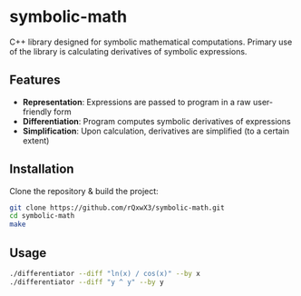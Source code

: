 # symbolic-math

C++ library designed for symbolic mathematical computations. Primary use of the library is calculating derivatives of symbolic expressions.

## Features

- **Representation**: Expressions are passed to program in a raw user-friendly form
- **Differentiation**: Program computes symbolic derivatives of expressions
- **Simplification**: Upon calculation, derivatives are simplified (to a certain extent)


## Installation

Clone the repository & build the project:

```bash
git clone https://github.com/rQxwX3/symbolic-math.git
cd symbolic-math 
make
```

## Usage

```bash
./differentiator --diff "ln(x) / cos(x)" --by x
./differentiator --diff "y ^ y" --by y
```
